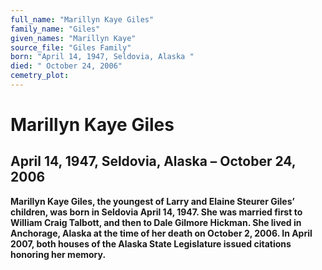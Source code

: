 ```yaml
---
full_name: "Marillyn Kaye Giles"
family_name: "Giles"
given_names: "Marillyn Kaye"
source_file: "Giles Family"
born: "April 14, 1947, Seldovia, Alaska "
died: " October 24, 2006"
cemetry_plot: 
---
```

# Marillyn Kaye Giles

## April 14, 1947, Seldovia, Alaska – October 24, 2006

**Marillyn Kaye Giles, the youngest of Larry and Elaine Steurer Giles’
children, was born in Seldovia April 14, 1947. She was married first to
William Craig Talbott, and then to Dale Gilmore Hickman. She lived in
Anchorage, Alaska at the time of her death on October 2, 2006. In April
2007, both houses of the Alaska State Legislature issued citations
honoring her memory.**
